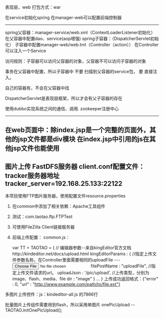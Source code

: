表现层，web
打包方式：war

在service初始化spring
在manager-web可以配置前端控制器

-----------
spring父容器：manager-service/web.xml（ContextLoaderListener初始化）
在父容器中配置dao、service(aop增强)
	spring子容器：（DispatcherServlet初始化）
	子容器中配置manager-web/web.tml（Controller（action））
	在Controller可以注入一个Service
	
访问规则：子容器可以访问父容器的对象，父容器不可以访问子容器的对象

事务在父容器中配置，所以子容器中 不要 扫描到父容器的service包，
							      要 直接注入。

自己的容器有，不会在父容器中找

DispatcherServlet是表现层框架，所以才会有父子容器的存在

使用dubbo实现系统之间的通信、调用.
zookeeper注册中心

---------
在web页面中：除index.jsp是一个完整的页面外，其他的jsp文件都是div模块
在index.jsp中引用的js在其他jsp文件也能使用
---------
图片上传 FastDFS服务器
client.conf配置文件：tracker服务器地址
tracker_server=192.168.25.133:22122
---------
本项目使用FTP图片服务器，使用配置文件resource.properties
1. 在common中添加了相关依赖：Apache工具组件
2. 测试：com.taotao.ftp.FTPTest
3. 可使用FileZilla Client链接服务器
4. 前端上传配置：
common.js：

	var TT = TAOTAO = {
		// 编辑器参数--来自kingEditor官方文档http://kindeditor.net/docs/upload.html
		kingEditorParams : {
			//指定上传文件参数名称，在Controller里面需要相同的uploadFile --- <input type="file" name="uploadFile" />
			filePostName  : "uploadFile",
			//指定上传文件请求的url。
			uploadJson : '/pic/upload',
			//上传类型，分别为image、flash、media、file
			dir : "image"
		}
		...
	}
上传成功返回格式：{"error" : 0, "url" : "http://www.example.com/path/to/file.ext"}

多图片上传控件：js：kindeditor-all.js 的7866行

批量图片上传组件需要用到flash，所以采用单图片 onePicUpload -- TAOTAO.initOnePicUpload();